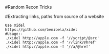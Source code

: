 #Random Recon Tricks

#Extracting links, paths from source of a website
```
Use Xidel
https://github.com/benibela/xidel
#Usage:-
./xidel http://apple.com -f '//script/@src'
./xidel http://apple.com -f '//link/@href'
./xidel http://apple.com -f '//a/@href'
```
